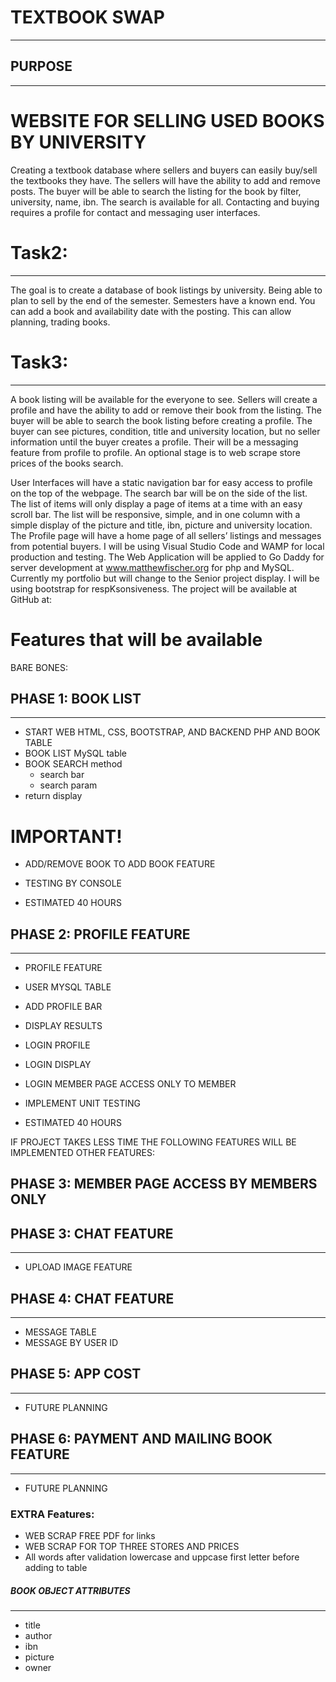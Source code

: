 # TEXTBOOK SWAP
---------------------------------

## PURPOSE
---------------------------------
# WEBSITE FOR SELLING USED BOOKS BY UNIVERSITY

Creating a textbook database where sellers and buyers can easily buy/sell the textbooks they have.    The sellers will have the ability to add and remove posts.  The buyer will be able to search the listing for the book by filter, university, name, ibn.  The search is available for all.  Contacting and buying requires a profile for contact and messaging user interfaces.  

# Task2:   
---------------------------------
The goal is to create a database of book listings by university.  Being able to plan to sell by the end of the semester.  Semesters have a known end.  You can add a book and availability date with the posting.  This can allow planning, trading books.

# Task3:   
---------------------------------
A book listing will be available for the everyone to see.  Sellers will create a profile and have the ability to add or remove their book from the listing.  The buyer will be able to search the book listing before creating a profile.  The buyer can see pictures, condition, title and university location, but no seller information until the buyer creates a profile.  Their will be a messaging feature from profile to profile.  An optional stage is to web scrape store prices of the books search. 

User Interfaces will have a static navigation bar for easy access to profile on the top of the webpage. The search bar will be on the side of the list.  The list of items will only display a page of items at a time with an easy scroll bar.  The list will be responsive, simple, and in one column with a simple display of the picture and title, ibn, picture and university location.  The Profile page will have a home page of all sellers’ listings and messages from potential buyers.
I will be using Visual Studio Code and WAMP for local production and testing.  The Web Application will be applied to Go Daddy for server development at www.matthewfischer.org for php and MySQL.  Currently my portfolio but will change to the Senior project display.  I will be using bootstrap for respKsonsiveness.  The project will be available at GitHub at:

# Features that will be available

BARE BONES:

## PHASE 1: BOOK LIST
---------------------------------
-	START WEB HTML, CSS, BOOTSTRAP, AND BACKEND PHP AND BOOK TABLE
-	BOOK LIST MySQL table
-	BOOK SEARCH method
    -   search bar
    -   search param
-   return display

# IMPORTANT!
-	ADD/REMOVE BOOK TO ADD BOOK FEATURE

-   TESTING BY CONSOLE

-	ESTIMATED 40 HOURS



## PHASE 2: PROFILE FEATURE
---------------------------------

-	PROFILE FEATURE 
-   USER MYSQL TABLE
-   ADD PROFILE BAR
-   DISPLAY RESULTS

-   LOGIN PROFILE
-   LOGIN DISPLAY
-   LOGIN MEMBER PAGE ACCESS ONLY TO MEMBER


-   IMPLEMENT UNIT TESTING

-	ESTIMATED 40 HOURS

IF PROJECT TAKES LESS TIME THE FOLLOWING FEATURES WILL BE IMPLEMENTED
OTHER FEATURES:

## PHASE 3: MEMBER PAGE ACCESS BY MEMBERS ONLY


## PHASE 3:  CHAT FEATURE
---------------------------------
-   UPLOAD IMAGE FEATURE
## PHASE 4:  CHAT FEATURE
---------------------------------

-	MESSAGE TABLE
-	MESSAGE BY USER ID



## PHASE 5:  APP COST
---------------------------------
- FUTURE PLANNING

## PHASE 6:  PAYMENT AND MAILING BOOK FEATURE
---------------------------------
- FUTURE PLANNING


### EXTRA Features:
-	WEB SCRAP FREE PDF for links
-	WEB SCRAP FOR TOP THREE STORES AND PRICES
-   All words after validation lowercase and uppcase first letter before adding to table


##### BOOK OBJECT ATTRIBUTES
----------------------
- title
- author
- ibn
- picture
- owner


